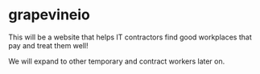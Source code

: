 # grapevineio


This will be a website that helps IT contractors find good workplaces that pay and treat them well! 

We will expand to other temporary and contract workers later on.
